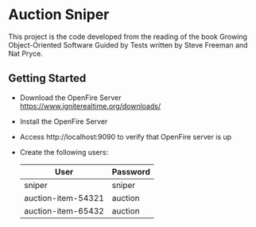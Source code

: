 # Auction Sniper
This project is the code developed from the reading of the book Growing Object-Oriented Software Guided by Tests written by Steve Freeman and Nat Pryce.

## Getting Started
- Download the OpenFire Server https://www.igniterealtime.org/downloads/
- Install the OpenFire Server
- Access http://localhost:9090 to verify that OpenFire server is up
- Create the following users:
  
    | User               | Password |
    | ------------------ |----------|
    | sniper             | sniper   |
    | auction-item-54321 | auction  |
    | auction-item-65432 | auction  |
